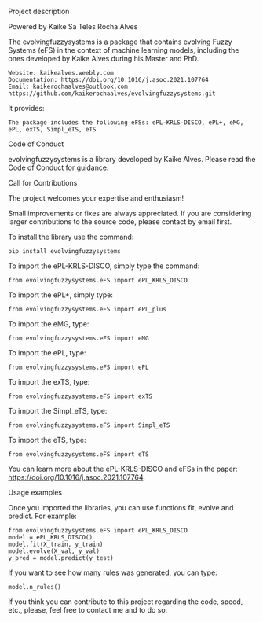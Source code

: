 
Project description

Powered by Kaike Sa Teles Rocha Alves

The evolvingfuzzysystems is a package that contains evolving Fuzzy Systems (eFS) in the context of machine learning models, including the ones developed by Kaike Alves during his Master and PhD. 

    Website: kaikealves.weebly.com
    Documentation: https://doi.org/10.1016/j.asoc.2021.107764
    Email: kaikerochaalves@outlook.com
    https://github.com/kaikerochaalves/evolvingfuzzysystems.git

It provides:

    The package includes the following eFSs: ePL-KRLS-DISCO, ePL+, eMG, ePL, exTS, Simpl_eTS, eTS


Code of Conduct

evolvingfuzzysystems is a library developed by Kaike Alves. Please read the Code of Conduct for guidance.

Call for Contributions

The project welcomes your expertise and enthusiasm!

Small improvements or fixes are always appreciated. If you are considering larger contributions to the source code, please contact by email first.

To install the library use the command: 

    pip install evolvingfuzzysystems

To import the ePL-KRLS-DISCO, simply type the command:

    from evolvingfuzzysystems.eFS import ePL_KRLS_DISCO

To import the ePL+, simply type:

    from evolvingfuzzysystems.eFS import ePL_plus

To import the eMG, type:

    from evolvingfuzzysystems.eFS import eMG

To import the ePL, type:

    from evolvingfuzzysystems.eFS import ePL

To import the exTS, type:

    from evolvingfuzzysystems.eFS import exTS

To import the Simpl_eTS, type:

    from evolvingfuzzysystems.eFS import Simpl_eTS

To import the eTS, type:

    from evolvingfuzzysystems.eFS import eTS

You can learn more about the ePL-KRLS-DISCO and eFSs in the paper: https://doi.org/10.1016/j.asoc.2021.107764.


Usage examples

Once you imported the libraries, you can use functions fit, evolve and predict. For example:

    from evolvingfuzzysystems.eFS import ePL_KRLS_DISCO
    model = ePL_KRLS_DISCO()
    model.fit(X_train, y_train)
    model.evolve(X_val, y_val)
    y_pred = model.predict(y_test)

If you want to see how many rules was generated, you can type:

    model.n_rules()

If you think you can contribute to this project regarding the code, speed, etc., please, feel free to contact me and to do so.
